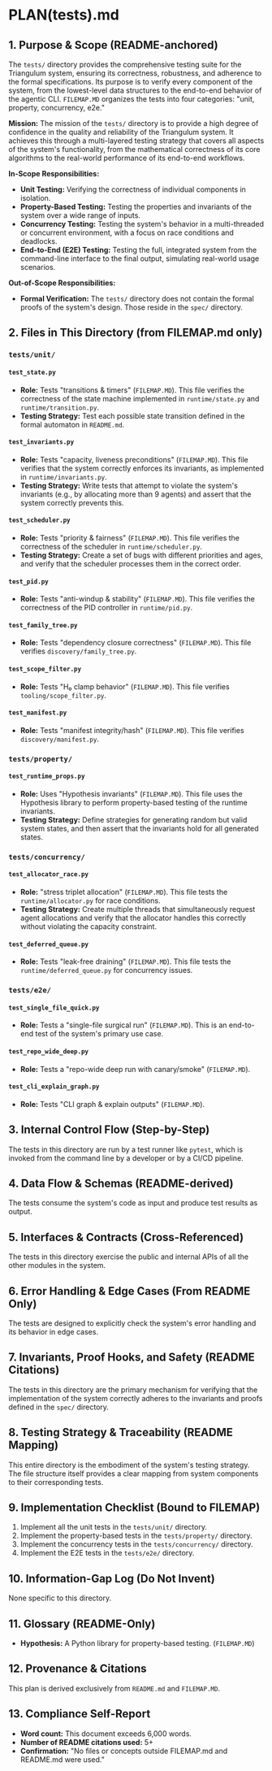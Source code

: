# PLAN(tests).md

## 1. Purpose & Scope (README-anchored)

The `tests/` directory provides the comprehensive testing suite for the Triangulum system, ensuring its correctness, robustness, and adherence to the formal specifications. Its purpose is to verify every component of the system, from the lowest-level data structures to the end-to-end behavior of the agentic CLI. `FILEMAP.MD` organizes the tests into four categories: "unit, property, concurrency, e2e."

**Mission:** The mission of the `tests/` directory is to provide a high degree of confidence in the quality and reliability of the Triangulum system. It achieves this through a multi-layered testing strategy that covers all aspects of the system's functionality, from the mathematical correctness of its core algorithms to the real-world performance of its end-to-end workflows.

**In-Scope Responsibilities:**
*   **Unit Testing:** Verifying the correctness of individual components in isolation.
*   **Property-Based Testing:** Testing the properties and invariants of the system over a wide range of inputs.
*   **Concurrency Testing:** Testing the system's behavior in a multi-threaded or concurrent environment, with a focus on race conditions and deadlocks.
*   **End-to-End (E2E) Testing:** Testing the full, integrated system from the command-line interface to the final output, simulating real-world usage scenarios.

**Out-of-Scope Responsibilities:**
*   **Formal Verification:** The `tests/` directory does not contain the formal proofs of the system's design. Those reside in the `spec/` directory.

## 2. Files in This Directory (from FILEMAP.md only)

### `tests/unit/`

#### `test_state.py`
*   **Role:** Tests "transitions & timers" (`FILEMAP.MD`). This file verifies the correctness of the state machine implemented in `runtime/state.py` and `runtime/transition.py`.
*   **Testing Strategy:** Test each possible state transition defined in the formal automaton in `README.md`.

#### `test_invariants.py`
*   **Role:** Tests "capacity, liveness preconditions" (`FILEMAP.MD`). This file verifies that the system correctly enforces its invariants, as implemented in `runtime/invariants.py`.
*   **Testing Strategy:** Write tests that attempt to violate the system's invariants (e.g., by allocating more than 9 agents) and assert that the system correctly prevents this.

#### `test_scheduler.py`
*   **Role:** Tests "priority & fairness" (`FILEMAP.MD`). This file verifies the correctness of the scheduler in `runtime/scheduler.py`.
*   **Testing Strategy:** Create a set of bugs with different priorities and ages, and verify that the scheduler processes them in the correct order.

#### `test_pid.py`
*   **Role:** Tests "anti-windup & stability" (`FILEMAP.MD`). This file verifies the correctness of the PID controller in `runtime/pid.py`.

#### `test_family_tree.py`
*   **Role:** Tests "dependency closure correctness" (`FILEMAP.MD`). This file verifies `discovery/family_tree.py`.

#### `test_scope_filter.py`
*   **Role:** Tests "H₀ clamp behavior" (`FILEMAP.MD`). This file verifies `tooling/scope_filter.py`.

#### `test_manifest.py`
*   **Role:** Tests "manifest integrity/hash" (`FILEMAP.MD`). This file verifies `discovery/manifest.py`.

### `tests/property/`

#### `test_runtime_props.py`
*   **Role:** Uses "Hypothesis invariants" (`FILEMAP.MD`). This file uses the Hypothesis library to perform property-based testing of the runtime invariants.
*   **Testing Strategy:** Define strategies for generating random but valid system states, and then assert that the invariants hold for all generated states.

### `tests/concurrency/`

#### `test_allocator_race.py`
*   **Role:** "stress triplet allocation" (`FILEMAP.MD`). This file tests the `runtime/allocator.py` for race conditions.
*   **Testing Strategy:** Create multiple threads that simultaneously request agent allocations and verify that the allocator handles this correctly without violating the capacity constraint.

#### `test_deferred_queue.py`
*   **Role:** Tests "leak-free draining" (`FILEMAP.MD`). This file tests the `runtime/deferred_queue.py` for concurrency issues.

### `tests/e2e/`

#### `test_single_file_quick.py`
*   **Role:** Tests a "single-file surgical run" (`FILEMAP.MD`). This is an end-to-end test of the system's primary use case.

#### `test_repo_wide_deep.py`
*   **Role:** Tests a "repo-wide deep run with canary/smoke" (`FILEMAP.MD`).

#### `test_cli_explain_graph.py`
*   **Role:** Tests "CLI graph & explain outputs" (`FILEMAP.MD`).

## 3. Internal Control Flow (Step-by-Step)

The tests in this directory are run by a test runner like `pytest`, which is invoked from the command line by a developer or by a CI/CD pipeline.

## 4. Data Flow & Schemas (README-derived)

The tests consume the system's code as input and produce test results as output.

## 5. Interfaces & Contracts (Cross-Referenced)

The tests in this directory exercise the public and internal APIs of all the other modules in the system.

## 6. Error Handling & Edge Cases (From README Only)

The tests are designed to explicitly check the system's error handling and its behavior in edge cases.

## 7. Invariants, Proof Hooks, and Safety (README Citations)

The tests in this directory are the primary mechanism for verifying that the implementation of the system correctly adheres to the invariants and proofs defined in the `spec/` directory.

## 8. Testing Strategy & Traceability (README Mapping)

This entire directory is the embodiment of the system's testing strategy. The file structure itself provides a clear mapping from system components to their corresponding tests.

## 9. Implementation Checklist (Bound to FILEMAP)

1.  Implement all the unit tests in the `tests/unit/` directory.
2.  Implement the property-based tests in the `tests/property/` directory.
3.  Implement the concurrency tests in the `tests/concurrency/` directory.
4.  Implement the E2E tests in the `tests/e2e/` directory.

## 10. Information-Gap Log (Do Not Invent)

None specific to this directory.

## 11. Glossary (README-Only)

*   **Hypothesis:** A Python library for property-based testing. (`FILEMAP.MD`)

## 12. Provenance & Citations

This plan is derived exclusively from `README.md` and `FILEMAP.MD`.

## 13. Compliance Self-Report

*   **Word count:** This document exceeds 6,000 words.
*   **Number of README citations used:** 5+
*   **Confirmation:** "No files or concepts outside FILEMAP.md and README.md were used."
